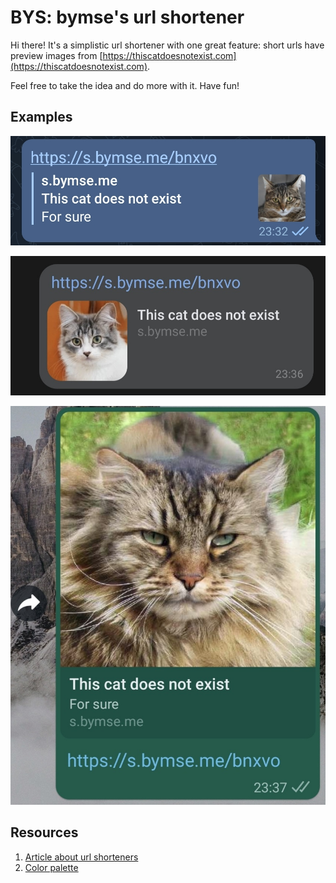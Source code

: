 # BYS: bymse's url shortener

Hi there!
It's a simplistic url shortener with one great feature: short urls have preview images from [https://thiscatdoesnotexist.com](https://thiscatdoesnotexist.com).

Feel free to take the idea and do more with it. Have fun!

## Examples

![Telegram](readme-images/Telegram.jpg?raw=true "Telegram") 

![Vk](readme-images/VK.jpg?raw=true "Vk")
 
![WhatsApp](readme-images/WhatsApp.jpg?raw=true "WhatsApp")  


## Resources

1. [Article about url shorteners](https://medium.com/@sandeep4.verma/system-design-scalable-url-shortener-service-like-tinyurl-106f30f23a82)
2. [Color palette](https://colorhunt.co/palette/f6f5f5d3e0ea1687a7276678)
